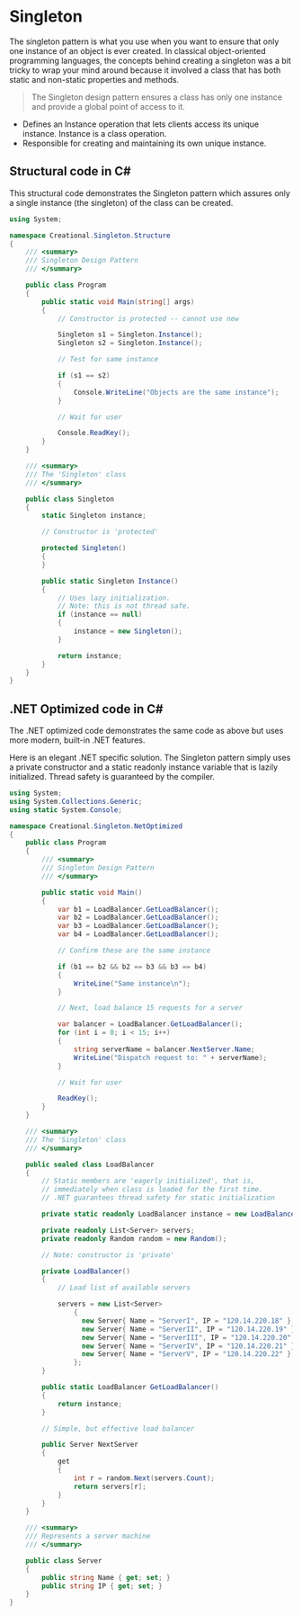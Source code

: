__Singleton__
===

The singleton pattern is what you use when you want to ensure that only one instance of an object is ever created. In classical object-oriented programming languages, the concepts behind creating a singleton was a bit tricky to wrap your mind around because it involved a class that has both static and non-static properties and methods.

> The Singleton design pattern ensures a class has only one instance and provide a global point of access to it.

- Defines an Instance operation that lets clients access its unique instance. Instance is a class operation.
- Responsible for creating and maintaining its own unique instance.

## Structural code in C#
This structural code demonstrates the Singleton pattern which assures only a single instance (the singleton) of the class can be created.

```cs
using System;

namespace Creational.Singleton.Structure
{
    /// <summary>
    /// Singleton Design Pattern
    /// </summary>

    public class Program
    {
        public static void Main(string[] args)
        {
            // Constructor is protected -- cannot use new

            Singleton s1 = Singleton.Instance();
            Singleton s2 = Singleton.Instance();

            // Test for same instance

            if (s1 == s2)
            {
                Console.WriteLine("Objects are the same instance");
            }

            // Wait for user

            Console.ReadKey();
        }
    }

    /// <summary>
    /// The 'Singleton' class
    /// </summary>

    public class Singleton
    {
        static Singleton instance;

        // Constructor is 'protected'

        protected Singleton()
        {
        }

        public static Singleton Instance()
        {
            // Uses lazy initialization.
            // Note: this is not thread safe.
            if (instance == null)
            {
                instance = new Singleton();
            }

            return instance;
        }
    }
}
```

## .NET Optimized code in C#
The .NET optimized code demonstrates the same code as above but uses more modern, built-in .NET features.

Here is an elegant .NET specific solution. The Singleton pattern simply uses a private constructor and a static readonly instance variable that is lazily initialized. Thread safety is guaranteed by the compiler.

```cs
using System;
using System.Collections.Generic;
using static System.Console;

namespace Creational.Singleton.NetOptimized
{
    public class Program
    {
        /// <summary>
        /// Singleton Design Pattern
        /// </summary>

        public static void Main()
        {
            var b1 = LoadBalancer.GetLoadBalancer();
            var b2 = LoadBalancer.GetLoadBalancer();
            var b3 = LoadBalancer.GetLoadBalancer();
            var b4 = LoadBalancer.GetLoadBalancer();

            // Confirm these are the same instance

            if (b1 == b2 && b2 == b3 && b3 == b4)
            {
                WriteLine("Same instance\n");
            }

            // Next, load balance 15 requests for a server

            var balancer = LoadBalancer.GetLoadBalancer();
            for (int i = 0; i < 15; i++)
            {
                string serverName = balancer.NextServer.Name;
                WriteLine("Dispatch request to: " + serverName);
            }

            // Wait for user

            ReadKey();
        }
    }

    /// <summary>
    /// The 'Singleton' class
    /// </summary>

    public sealed class LoadBalancer
    {
        // Static members are 'eagerly initialized', that is, 
        // immediately when class is loaded for the first time.
        // .NET guarantees thread safety for static initialization

        private static readonly LoadBalancer instance = new LoadBalancer();

        private readonly List<Server> servers;
        private readonly Random random = new Random();

        // Note: constructor is 'private'

        private LoadBalancer()
        {
            // Load list of available servers

            servers = new List<Server>
                {
                  new Server{ Name = "ServerI", IP = "120.14.220.18" },
                  new Server{ Name = "ServerII", IP = "120.14.220.19" },
                  new Server{ Name = "ServerIII", IP = "120.14.220.20" },
                  new Server{ Name = "ServerIV", IP = "120.14.220.21" },
                  new Server{ Name = "ServerV", IP = "120.14.220.22" },
                };
        }

        public static LoadBalancer GetLoadBalancer()
        {
            return instance;
        }

        // Simple, but effective load balancer

        public Server NextServer
        {
            get
            {
                int r = random.Next(servers.Count);
                return servers[r];
            }
        }
    }

    /// <summary>
    /// Represents a server machine
    /// </summary>

    public class Server
    {
        public string Name { get; set; }
        public string IP { get; set; }
    }
}
```

